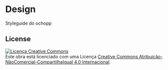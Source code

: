 # Design
Styleguide do ochopp

## License

[![Licença Creative Commons](https://i.creativecommons.org/l/by-nc-sa/4.0/80x15.png)](http://creativecommons.org/licenses/by-nc-sa/4.0/)  
Este obra está licenciado com uma Licença [Creative Commons Atribuição\-NãoComercial\-CompartilhaIgual 4.0 Internacional](http://creativecommons.org/licenses/by-nc-sa/4.0/).

